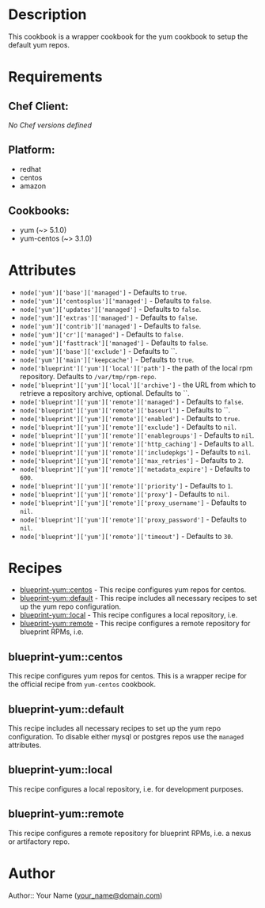 # Description

This cookbook is a wrapper cookbook for the yum cookbook to setup the default yum repos.

# Requirements


## Chef Client:

*No Chef versions defined*

## Platform:

* redhat
* centos
* amazon

## Cookbooks:

* yum (~> 5.1.0)
* yum-centos (~> 3.1.0)

# Attributes

* `node['yum']['base']['managed']` -  Defaults to `true`.
* `node['yum']['centosplus']['managed']` -  Defaults to `false`.
* `node['yum']['updates']['managed']` -  Defaults to `false`.
* `node['yum']['extras']['managed']` -  Defaults to `false`.
* `node['yum']['contrib']['managed']` -  Defaults to `false`.
* `node['yum']['cr']['managed']` -  Defaults to `false`.
* `node['yum']['fasttrack']['managed']` -  Defaults to `false`.
* `node['yum']['base']['exclude']` -  Defaults to ``.
* `node['yum']['main']['keepcache']` -  Defaults to `true`.
* `node['blueprint']['yum']['local']['path']` - the path of the local rpm repository. Defaults to `/var/tmp/rpm-repo`.
* `node['blueprint']['yum']['local']['archive']` - the URL from which to retrieve a repository archive, optional. Defaults to ``.
* `node['blueprint']['yum']['remote']['managed']` -  Defaults to `false`.
* `node['blueprint']['yum']['remote']['baseurl']` -  Defaults to ``.
* `node['blueprint']['yum']['remote']['enabled']` -  Defaults to `true`.
* `node['blueprint']['yum']['remote']['exclude']` -  Defaults to `nil`.
* `node['blueprint']['yum']['remote']['enablegroups']` -  Defaults to `nil`.
* `node['blueprint']['yum']['remote']['http_caching']` -  Defaults to `all`.
* `node['blueprint']['yum']['remote']['includepkgs']` -  Defaults to `nil`.
* `node['blueprint']['yum']['remote']['max_retries']` -  Defaults to `2`.
* `node['blueprint']['yum']['remote']['metadata_expire']` -  Defaults to `600`.
* `node['blueprint']['yum']['remote']['priority']` -  Defaults to `1`.
* `node['blueprint']['yum']['remote']['proxy']` -  Defaults to `nil`.
* `node['blueprint']['yum']['remote']['proxy_username']` -  Defaults to `nil`.
* `node['blueprint']['yum']['remote']['proxy_password']` -  Defaults to `nil`.
* `node['blueprint']['yum']['remote']['timeout']` -  Defaults to `30`.

# Recipes

* [blueprint-yum::centos](#blueprint-yumcentos) - This recipe configures yum repos for centos.
* [blueprint-yum::default](#blueprint-yumdefault) - This recipe includes all necessary recipes to set up the yum repo configuration.
* [blueprint-yum::local](#blueprint-yumlocal) - This recipe configures a local repository, i.e.
* [blueprint-yum::remote](#blueprint-yumremote) - This recipe configures a remote repository for blueprint RPMs, i.e.

## blueprint-yum::centos

This recipe configures yum repos for centos. This is a wrapper recipe for the official recipe from `yum-centos` cookbook.

## blueprint-yum::default

This recipe includes all necessary recipes to set up the yum repo configuration. To disable either mysql or postgres repos use the `managed` attributes.

## blueprint-yum::local

This recipe configures a local repository, i.e. for development purposes.

## blueprint-yum::remote

This recipe configures a remote repository for blueprint RPMs, i.e. a nexus or artifactory repo.

# Author

Author:: Your Name (<your_name@domain.com>)

